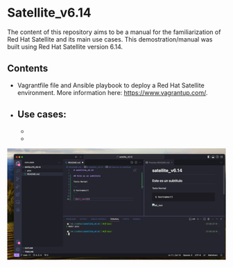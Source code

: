 # Satellite_v6.14

The content of this repository aims to be a manual for the familiarization of Red Hat Satellite and its main use cases. This demostration/manual was built using Red Hat Satellite version 6.14.

## Contents

- Vagrantfile file and Ansible playbook to deploy a Red Hat Satellite environment. More information here: https://www.vagrantup.com/.
- Use cases:
    - 
    - 
    - 


 ![alt_text](pics/test.png)